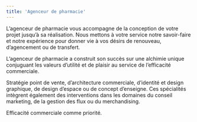 ```yaml
---
title: 'Agenceur de pharmacie'
---
```


L’agenceur de pharmacie vous accompagne de la conception de votre projet jusqu’à sa réalisation.
Nous mettons à votre service notre savoir-faire et notre expérience pour donner vie à vos désirs
de renouveau, d’agencement ou de transfert.

L’agenceur de pharmacie a construit son succès sur une alchimie unique conjuguant les valeurs
d’utilité et de plaisir au service de l’efficacité commerciale.

Stratégie point de vente, d’architecture commerciale, d’identité et design graphique, de design d’espace
ou de concept d’enseigne.
Ces spécialités intègrent également des interventions dans les domaines du conseil marketing, de la gestion
des flux ou du merchandising.

Efficacité commerciale comme priorité.